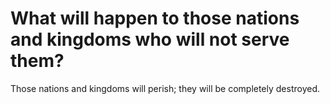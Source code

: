 # What will happen to those nations and kingdoms who will not serve them?

Those nations and kingdoms will perish; they will be completely destroyed.
